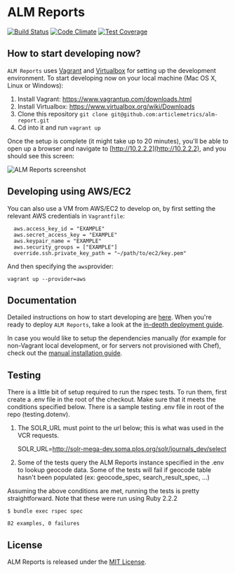 # ALM Reports

[![Build Status](https://travis-ci.org/articlemetrics/alm-report.svg?branch=master)](https://travis-ci.org/articlemetrics/alm-report) [![Code Climate](https://codeclimate.com/github/articlemetrics/alm-report/badges/gpa.svg)](https://codeclimate.com/github/articlemetrics/alm-report) [![Test Coverage](https://codeclimate.com/github/articlemetrics/alm-report/badges/coverage.svg)](https://codeclimate.com/github/articlemetrics/alm-report)

## How to start developing now?

`ALM Reports` uses [Vagrant](https://www.vagrantup.com/) and [Virtualbox](https://www.virtualbox.org/) for setting up the development environment. To start developing now on your local machine (Mac OS X, Linux or Windows):

1. Install Vagrant: https://www.vagrantup.com/downloads.html
1. Install Virtualbox: https://www.virtualbox.org/wiki/Downloads
2. Clone this repository `git clone git@github.com:articlemetrics/alm-report.git`
3. Cd into it and run `vagrant up`

Once the setup is complete (it might take up to 20 minutes), you'll be able to open up a browser and navigate to [http://10.2.2.2](http://10.2.2.2), and you should see this screen:

![ALM Reports screenshot](https://cloud.githubusercontent.com/assets/238667/4172919/1a7325a4-3551-11e4-9292-98e4a95702fb.png)

## Developing using AWS/EC2

You can also use a VM from AWS/EC2 to develop on, by first setting the relevant AWS credentials in `Vagrantfile`:

```
  aws.access_key_id = "EXAMPLE"
  aws.secret_access_key = "EXAMPLE"
  aws.keypair_name = "EXAMPLE"
  aws.security_groups = ["EXAMPLE"]
  override.ssh.private_key_path = "~/path/to/ec2/key.pem"
```

And then specifying the `aws`provider:

```
vagrant up --provider=aws
```

## Documentation

Detailed instructions on how to start developing are [here](https://github.com/articlemetrics/alm-report/blob/master/docs/development.md).
When you're ready to deploy `ALM Reports`, take a look at the [in-depth deployment guide](https://github.com/articlemetrics/alm-report/blob/master/docs/deployment.md).

In case you would like to setup the dependencies manually (for example for non-Vagrant local development, or for servers not provisioned with Chef), check out the [manual installation guide](https://github.com/articlemetrics/alm-report/blob/master/docs/manual_installation.md).

## Testing

There is a little bit of setup required to run the rspec tests. To run them,
first create a .env file in the root of the checkout. Make sure that it meets
the conditions specified below. There is a sample testing .env file in root of
the repo (testing.dotenv).

1. The SOLR_URL must point to the url below; this is what was used in the VCR requests. 

    SOLR_URL=http://solr-mega-dev.soma.plos.org/solr/journals_dev/select

2. Some of the tests query the ALM Reports instance specified in the .env to
   lookup geocode data. Some of the tests will fail if geocode table hasn't
   been populated (ex: geocode_spec, search_result_spec, ...)

Assuming the above conditions are met, running the tests is pretty
straightforward. Note that these were run using Ruby 2.2.2

    $ bundle exec rspec spec

    82 examples, 0 failures

## License

ALM Reports is released under the [MIT License](http://www.opensource.org/licenses/MIT).

